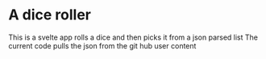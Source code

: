 # A dice roller

This is a svelte app rolls a dice and then picks it from a json parsed list
The current code pulls the json from the git hub user content